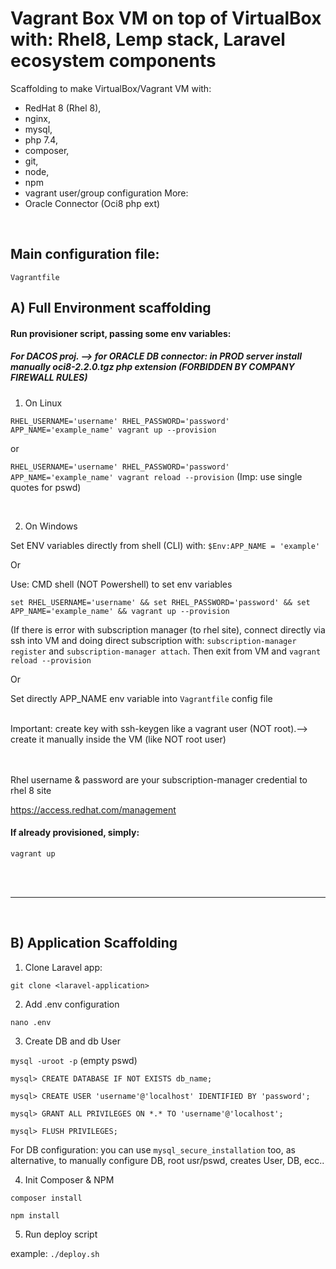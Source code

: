 # Vagrant Box VM on top of VirtualBox with: Rhel8, Lemp stack, Laravel ecosystem components
Scaffolding to make VirtualBox/Vagrant VM with:
- RedHat 8 (Rhel 8), 
- nginx, 
- mysql, 
- php 7.4, 
- composer, 
- git, 
- node, 
- npm
- vagrant user/group configuration
More:
- Oracle Connector (Oci8 php ext)

<br/>

## Main configuration file: 
`Vagrantfile`

## A) Full Environment scaffolding
#### Run provisioner script, passing some env variables:
##### For DACOS proj. --> for ORACLE DB connector: in PROD server install manually oci8-2.2.0.tgz php extension (FORBIDDEN BY COMPANY FIREWALL RULES)

1) On Linux

`RHEL_USERNAME='username' RHEL_PASSWORD='password' APP_NAME='example_name' vagrant up --provision`

or

`RHEL_USERNAME='username' RHEL_PASSWORD='password' APP_NAME='example_name' vagrant reload --provision` (Imp: use single quotes for pswd)

<br/>

2) On Windows

Set ENV variables directly from shell (CLI) with: `$Env:APP_NAME = 'example'`

Or

Use: CMD shell (NOT Powershell) to set env variables 

`set RHEL_USERNAME='username' && set RHEL_PASSWORD='password' && set APP_NAME='example_name' && vagrant up --provision`

(If there is error with subscription manager (to rhel site), connect directly via ssh into VM and doing direct subscription with:
`subscription-manager register`  and `subscription-manager attach`. Then exit from VM and `vagrant reload --provision`

Or

Set directly APP_NAME env variable into `Vagrantfile` config file 

<br/>
Important: create key with ssh-keygen like a vagrant user (NOT root).--> create it manually inside the VM (like NOT root user)
<br/>

<br/>

<br/>

Rhel username & password are your subscription-manager credential to rhel 8 site

https://access.redhat.com/management 

#### If already provisioned, simply:
`vagrant up`

<br/>
<br/>

---

<br/>

## B) Application Scaffolding

1. Clone Laravel app:

`git clone <laravel-application>`

2. Add .env configuration

`nano .env`

3. Create DB and db User

`mysql -uroot -p`  (empty pswd)

`mysql> CREATE DATABASE IF NOT EXISTS db_name;`

`mysql> CREATE USER 'username'@'localhost' IDENTIFIED BY 'password';`

`mysql> GRANT ALL PRIVILEGES ON *.* TO 'username'@'localhost';`

`mysql> FLUSH PRIVILEGES;`

For DB configuration: you can use `mysql_secure_installation` too, as alternative, to manually configure DB, root usr/pswd, creates User, DB, ecc..

4. Init Composer & NPM

`composer install`

`npm install`

5. Run deploy script

example: `./deploy.sh`

